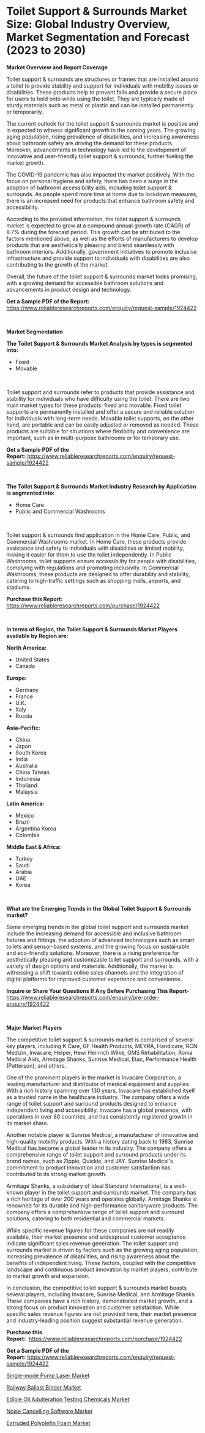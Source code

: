 <p><h1>Toilet Support & Surrounds Market Size: Global Industry Overview, Market Segmentation and Forecast (2023 to 2030)</h1></p><p><strong>Market Overview and Report Coverage</strong></p>
<p><p>Toilet support & surrounds are structures or frames that are installed around a toilet to provide stability and support for individuals with mobility issues or disabilities. These products help to prevent falls and provide a secure place for users to hold onto while using the toilet. They are typically made of sturdy materials such as metal or plastic and can be installed permanently or temporarily.</p><p>The current outlook for the toilet support & surrounds market is positive and is expected to witness significant growth in the coming years. The growing aging population, rising prevalence of disabilities, and increasing awareness about bathroom safety are driving the demand for these products. Moreover, advancements in technology have led to the development of innovative and user-friendly toilet support & surrounds, further fueling the market growth.</p><p>The COVID-19 pandemic has also impacted the market positively. With the focus on personal hygiene and safety, there has been a surge in the adoption of bathroom accessibility aids, including toilet support & surrounds. As people spend more time at home due to lockdown measures, there is an increased need for products that enhance bathroom safety and accessibility.</p><p>According to the provided information, the toilet support & surrounds market is expected to grow at a compound annual growth rate (CAGR) of 8.7% during the forecast period. This growth can be attributed to the factors mentioned above, as well as the efforts of manufacturers to develop products that are aesthetically pleasing and blend seamlessly with bathroom interiors. Additionally, government initiatives to promote inclusive infrastructure and provide support to individuals with disabilities are also contributing to the growth of the market.</p><p>Overall, the future of the toilet support & surrounds market looks promising, with a growing demand for accessible bathroom solutions and advancements in product design and technology.</p></p>
<p><strong>Get a Sample PDF of the Report:</strong> <a href="https://www.reliableresearchreports.com/enquiry/request-sample/1924422">https://www.reliableresearchreports.com/enquiry/request-sample/1924422</a></p>
<p>&nbsp;</p>
<p><strong>Market Segmentation</strong></p>
<p><strong>The Toilet Support & Surrounds Market Analysis by types is segmented into:</strong></p>
<p><ul><li>Fixed</li><li>Movable</li></ul></p>
<p>&nbsp;</p>
<p><p>Toilet support and surrounds refer to products that provide assistance and stability for individuals who have difficulty using the toilet. There are two main market types for these products: fixed and movable. Fixed toilet supports are permanently installed and offer a secure and reliable solution for individuals with long-term needs. Movable toilet supports, on the other hand, are portable and can be easily adjusted or removed as needed. These products are suitable for situations where flexibility and convenience are important, such as in multi-purpose bathrooms or for temporary use.</p></p>
<p><strong>Get a Sample PDF of the Report:</strong>&nbsp;<a href="https://www.reliableresearchreports.com/enquiry/request-sample/1924422">https://www.reliableresearchreports.com/enquiry/request-sample/1924422</a></p>
<p>&nbsp;</p>
<p><strong>The Toilet Support & Surrounds Market Industry Research by Application is segmented into:</strong></p>
<p><ul><li>Home Care</li><li>Public and Commercial Washrooms</li></ul></p>
<p>&nbsp;</p>
<p><p>Toilet support & surrounds find application in the Home Care, Public, and Commercial Washrooms market. In Home Care, these products provide assistance and safety to individuals with disabilities or limited mobility, making it easier for them to use the toilet independently. In Public Washrooms, toilet supports ensure accessibility for people with disabilities, complying with regulations and promoting inclusivity. In Commercial Washrooms, these products are designed to offer durability and stability, catering to high-traffic settings such as shopping malls, airports, and stadiums.</p></p>
<p><strong>Purchase this Report:</strong>&nbsp; <a href="https://www.reliableresearchreports.com/purchase/1924422">https://www.reliableresearchreports.com/purchase/1924422</a></p>
<p>&nbsp;</p>
<p><strong>In terms of Region, the Toilet Support & Surrounds Market Players available by Region are:</strong></p>
<p>
    <p> <strong> North America: </strong>
        <ul>
            <li>United States</li>
            <li>Canada</li>
        </ul>
        </p> 
    <p> <strong> Europe: </strong>
        <ul>
            <li>Germany</li>
            <li>France</li>
            <li>U.K.</li>
            <li>Italy</li>
            <li>Russia</li>
        </ul>
        </p> 
    <p> <strong> Asia-Pacific: </strong>
        <ul>
            <li>China</li>
            <li>Japan</li>
            <li>South Korea</li>
            <li>India</li>
            <li>Australia</li>
            <li>China Taiwan</li>
            <li>Indonesia</li>
            <li>Thailand</li>
            <li>Malaysia</li>
        </ul>
        </p> 
    <p> <strong> Latin America: </strong>
        <ul>
            <li>Mexico</li>
            <li>Brazil</li>
            <li>Argentina Korea</li>
            <li>Colombia</li>
        </ul>
        </p> 
    <p> <strong> Middle East & Africa: </strong>
        <ul>
            <li>Turkey</li>
            <li>Saudi</li>
            <li>Arabia</li>
            <li>UAE</li>
            <li>Korea</li>
        </ul>
    </p>
    </p>
<p>&nbsp;</p>
<p><strong>What are the Emerging Trends in the Global Toilet Support & Surrounds market?</strong></p>
<p><p>Some emerging trends in the global toilet support and surrounds market include the increasing demand for accessible and inclusive bathroom fixtures and fittings, the adoption of advanced technologies such as smart toilets and sensor-based systems, and the growing focus on sustainable and eco-friendly solutions. Moreover, there is a rising preference for aesthetically pleasing and customizable toilet support and surrounds, with a variety of design options and materials. Additionally, the market is witnessing a shift towards online sales channels and the integration of digital platforms for improved customer experience and convenience.</p></p>
<p><strong>Inquire or Share Your Questions If Any Before Purchasing This Report</strong>- <a href="https://www.reliableresearchreports.com/enquiry/pre-order-enquiry/1924422">https://www.reliableresearchreports.com/enquiry/pre-order-enquiry/1924422</a></p>
<p>&nbsp;</p>
<p><strong>Major Market Players</strong></p>
<p><p>The competitive toilet support & surrounds market is comprised of several key players, including K Care, GF Health Products, MEYRA, Handicare, RCN Medizin, Invacare, Helper, Hewi Heinrich Wilke, GMS Rehabilitation, Roma Medical Aids, Armitage Shanks, Sunrise Medical, Etac, Performance Health (Patterson), and others.</p><p>One of the prominent players in the market is Invacare Corporation, a leading manufacturer and distributor of medical equipment and supplies. With a rich history spanning over 130 years, Invacare has established itself as a trusted name in the healthcare industry. The company offers a wide range of toilet support and surround products designed to enhance independent living and accessibility. Invacare has a global presence, with operations in over 80 countries, and has consistently registered growth in its market share.</p><p>Another notable player is Sunrise Medical, a manufacturer of innovative and high-quality mobility products. With a history dating back to 1983, Sunrise Medical has become a global leader in its industry. The company offers a comprehensive range of toilet support and surround products under its brand names, such as Zippie, Quickie, and JAY. Sunrise Medical's commitment to product innovation and customer satisfaction has contributed to its strong market growth.</p><p>Armitage Shanks, a subsidiary of Ideal Standard International, is a well-known player in the toilet support and surrounds market. The company has a rich heritage of over 200 years and operates globally. Armitage Shanks is renowned for its durable and high-performance sanitaryware products. The company offers a comprehensive range of toilet support and surround solutions, catering to both residential and commercial markets.</p><p>While specific revenue figures for these companies are not readily available, their market presence and widespread customer acceptance indicate significant sales revenue generation. The toilet support and surrounds market is driven by factors such as the growing aging population, increasing prevalence of disabilities, and rising awareness about the benefits of independent living. These factors, coupled with the competitive landscape and continuous product innovation by market players, contribute to market growth and expansion.</p><p>In conclusion, the competitive toilet support & surrounds market boasts several players, including Invacare, Sunrise Medical, and Armitage Shanks. These companies have a rich history, demonstrated market growth, and a strong focus on product innovation and customer satisfaction. While specific sales revenue figures are not provided here, their market presence and industry-leading position suggest substantial revenue generation.</p></p>
<p><strong>Purchase this Report:</strong>&nbsp;&nbsp;<a href="https://www.reliableresearchreports.com/purchase/1924422">https://www.reliableresearchreports.com/purchase/1924422</a></p>
<p></p>
<p><strong>Get a Sample PDF of the Report:</strong>&nbsp;<a href="https://www.reliableresearchreports.com/enquiry/request-sample/1924422">https://www.reliableresearchreports.com/enquiry/request-sample/1924422</a></p>
<p><p><a href="https://github.com/rahu1506/Market-Research-Report-List-1/blob/main/single-mode-pump-laser-market.md">Single-mode Pump Laser Market</a></p><p><a href="https://medium.com/@omamuller06/railway-ballast-binder-market-report-reveals-the-latest-trends-and-growth-opportunities-of-this-65234bd836b1">Railway Ballast Binder Market</a></p><p><a href="https://medium.com/@geneeffertz/edible-oil-adulteration-testing-chemicals-market-focuses-on-market-share-size-and-projected-d907d1ab5b5d">Edible Oil Adulteration Testing Chemicals Market</a></p><p><a href="https://github.com/aasishrp01/Market-Research-Report-List-1/blob/main/noise-cancelling-software-market.md">Noise Cancelling Software Market</a></p><p><a href="https://medium.com/@candaceking17/decoding-extruded-polyolefin-foam-market-metrics-market-share-trends-and-growth-patterns-d4bb3a5b7432">Extruded Polyolefin Foam Market</a></p></p>